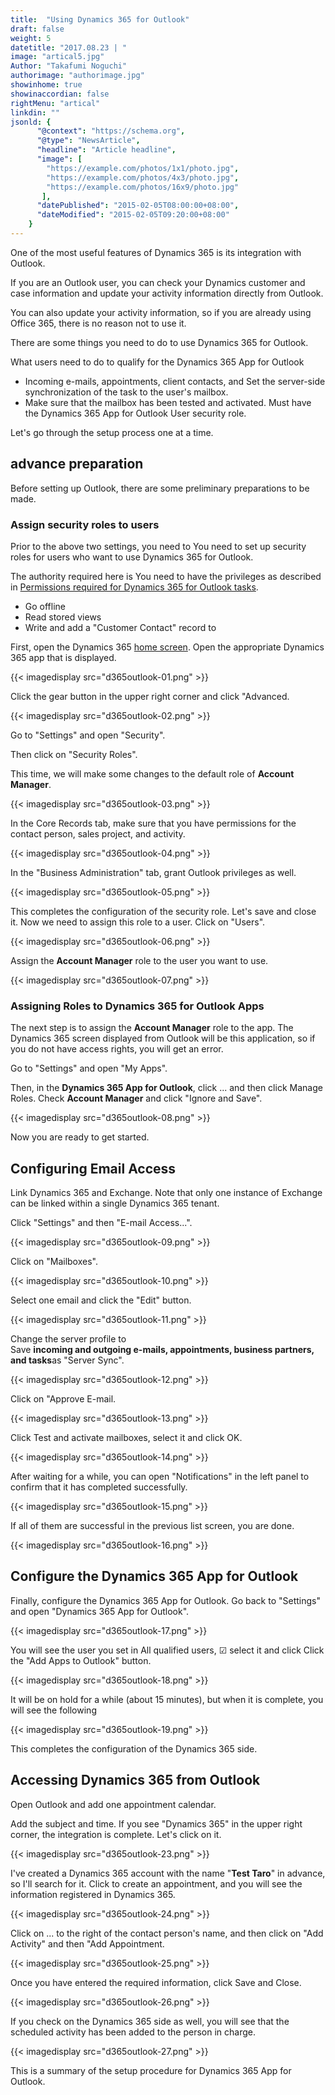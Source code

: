 ```yaml
---
title:  "Using Dynamics 365 for Outlook"
draft: false
weight: 5
datetitle: "2017.08.23 | "
image: "artical5.jpg"
Author: "Takafumi Noguchi"
authorimage: "authorimage.jpg"
showinhome: true
showinaccordian: false
rightMenu: "artical"
linkdin: ""
jsonld: {
      "@context": "https://schema.org",
      "@type": "NewsArticle",
      "headline": "Article headline",
      "image": [
        "https://example.com/photos/1x1/photo.jpg",
        "https://example.com/photos/4x3/photo.jpg",
        "https://example.com/photos/16x9/photo.jpg"
       ],
      "datePublished": "2015-02-05T08:00:00+08:00",
      "dateModified": "2015-02-05T09:20:00+08:00"
    }
---
```

<!-- Intro  -->
One of the most useful features of Dynamics 365 is its integration with Outlook.

If you are an Outlook user, you can check your Dynamics customer and case information and update your activity information directly from Outlook.

You can also update your activity information, so if you are already using Office 365, there is no reason not to use it.

There are some things you need to do to use Dynamics 365 for Outlook.
<!-- HighLighted Box -->
What users need to do to qualify for the Dynamics 365 App for Outlook
  * Incoming e-mails, appointments, client contacts, and
  Set the server-side synchronization of the task to the user's mailbox.
  * Make sure that the mailbox has been tested and activated.
  Must have the Dynamics 365 App for Outlook User security role.

Let's go through the setup process one at a time.

 
## advance preparation
Before setting up Outlook, there are some preliminary preparations to be made.

### Assign security roles to users
Prior to the above two settings, you need to
You need to set up security roles for users who want to use Dynamics 365 for Outlook.

The authority required here is
You need to have the privileges as described in [Permissions required for Dynamics 365 for Outlook tasks](https://docs.microsoft.com/ja-jp/dynamics365/outlook-addin/admin-guide/permissions-required-tasks).

  * Go offline
  * Read stored views
  * Write and add a "Customer Contact" record to

First, open the Dynamics 365 [home screen](https://home.dynamics.com/).
Open the appropriate Dynamics 365 app that is displayed.
<!-- Image= d365outlook-01.png -->
{{< imagedisplay src="d365outlook-01.png" >}}

Click the gear button in the upper right corner and click "Advanced.
<!-- Image= d365outlook-02.png -->
{{< imagedisplay src="d365outlook-02.png" >}}


Go to "Settings" and open "Security".

Then click on "Security Roles".

This time, we will make some changes to the default role of **Account Manager**.
<!-- Image= d365outlook-03.png -->
{{< imagedisplay src="d365outlook-03.png" >}}

In the Core Records tab, make sure that you have permissions for the contact person, sales project, and activity.
<!-- Image= d365outlook-04.png -->
{{< imagedisplay src="d365outlook-04.png" >}}

In the "Business Administration" tab, grant Outlook privileges as well. 
<!-- Image= d365outlook-05.png -->
{{< imagedisplay src="d365outlook-05.png" >}}


This completes the configuration of the security role. Let's save and close it.
Now we need to assign this role to a user. Click on "Users".
<!-- Image= d365outlook-06.png -->
{{< imagedisplay src="d365outlook-06.png" >}}


Assign the **Account Manager** role to the user you want to use.
<!-- Image= d365outlook-07.png -->
{{< imagedisplay src="d365outlook-07.png" >}}


### Assigning Roles to Dynamics 365 for Outlook Apps
The next step is to assign the **Account Manager** role to the app.
The Dynamics 365 screen displayed from Outlook will be this application, so if you do not have access rights, you will get an error.

Go to "Settings" and open "My Apps".

Then, in the **Dynamics 365 App for Outlook**, click ... and then click Manage Roles.
Check **Account Manager** and click "Ignore and Save".
<!-- Image= d365outlook-08.png -->
{{< imagedisplay src="d365outlook-08.png" >}}


Now you are ready to get started.

## Configuring Email Access
Link Dynamics 365 and Exchange.
Note that only one instance of Exchange can be linked within a single Dynamics 365 tenant.

Click "Settings" and then "E-mail Access...".
<!-- Image= d365outlook-09.png -->
{{< imagedisplay src="d365outlook-09.png" >}}


Click on "Mailboxes".
<!-- Image= d365outlook-10.png -->
{{< imagedisplay src="d365outlook-10.png" >}}


Select one email and click the "Edit" button.
<!-- Image= d365outlook-11.png -->
{{< imagedisplay src="d365outlook-11.png" >}}

Change the server profile to      
Save **incoming and outgoing e-mails, appointments, business partners, and tasks**as "Server Sync".
<!-- Image= d365outlook-12.png -->
{{< imagedisplay src="d365outlook-12.png" >}}


Click on "Approve E-mail.
<!-- Image= d365outlook-13.png -->
{{< imagedisplay src="d365outlook-13.png" >}}


Click Test and activate mailboxes, select it and click OK.
<!-- Image= d365outlook-14.png -->
{{< imagedisplay src="d365outlook-14.png" >}}


After waiting for a while, you can open "Notifications" in the left panel to confirm that it has completed successfully.
<!-- Image= d365outlook-15.png -->
{{< imagedisplay src="d365outlook-15.png" >}}


If all of them are successful in the previous list screen, you are done.
<!-- Image= d365outlook-16.png -->
{{< imagedisplay src="d365outlook-16.png" >}}


## Configure the Dynamics 365 App for Outlook
Finally, configure the Dynamics 365 App for Outlook.
 Go back to "Settings" and open "Dynamics 365 App for Outlook".
<!-- Image= d365outlook-17.png -->
{{< imagedisplay src="d365outlook-17.png" >}}


You will see the user you set in All qualified users, ☑ select it and click
Click the "Add Apps to Outlook" button.
<!-- Image= d365outlook-18.png -->
{{< imagedisplay src="d365outlook-18.png" >}}


It will be on hold for a while (about 15 minutes), but when it is complete, you will see the following
<!-- Image= d365outlook-19.png -->
{{< imagedisplay src="d365outlook-19.png" >}}

This completes the configuration of the Dynamics 365 side.

## Accessing Dynamics 365 from Outlook
Open Outlook and add one appointment calendar.

Add the subject and time.
If you see "Dynamics 365" in the upper right corner, the integration is complete. Let's click on it.
<!-- Image- d365outlook-23.png -->
{{< imagedisplay src="d365outlook-23.png" >}}


I've created a Dynamics 365 account with the name "**Test Taro**" in advance, so I'll search for it.
Click to create an appointment, and you will see the information registered in Dynamics 365.
<!-- Image= d365outlook-24.png -->
{{< imagedisplay src="d365outlook-24.png" >}}


Click on ... to the right of the contact person's name, and then click on "Add Activity" and then "Add Appointment.
<!-- Image= d365outlook-25.png -->
{{< imagedisplay src="d365outlook-25.png" >}}


Once you have entered the required information, click Save and Close.
<!-- Image= d365outlook-26.png -->
{{< imagedisplay src="d365outlook-26.png" >}}


If you check on the Dynamics 365 side as well, you will see that the scheduled activity has been added to the person in charge.
<!-- Image= d365outlook-27.png -->
{{< imagedisplay src="d365outlook-27.png" >}}

This is a summary of the setup procedure for Dynamics 365 App for Outlook.     
&nbsp;